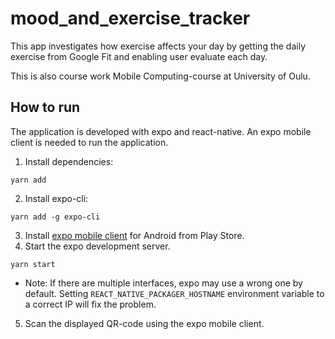 # mood_and_exercise_tracker

This app investigates how exercise affects your day by getting the daily exercise from Google Fit and enabling user evaluate each day.

This is also course work Mobile Computing-course at University of Oulu.


## How to run

The application is developed with expo and react-native. An expo mobile client is needed to run the application.


1. Install dependencies: 
```
yarn add
```
2. Install expo-cli: 
```
yarn add -g expo-cli
```
3. Install [expo mobile client](https://play.google.com/store/apps/details?id=host.exp.exponent&hl=en) for Android from Play Store.
4. Start the expo development server.
```
yarn start
```
- Note: If there are multiple interfaces, expo may use a wrong one by default. Setting ```REACT_NATIVE_PACKAGER_HOSTNAME``` environment variable to a correct IP will fix the problem.
5. Scan the displayed QR-code using the expo mobile client.

